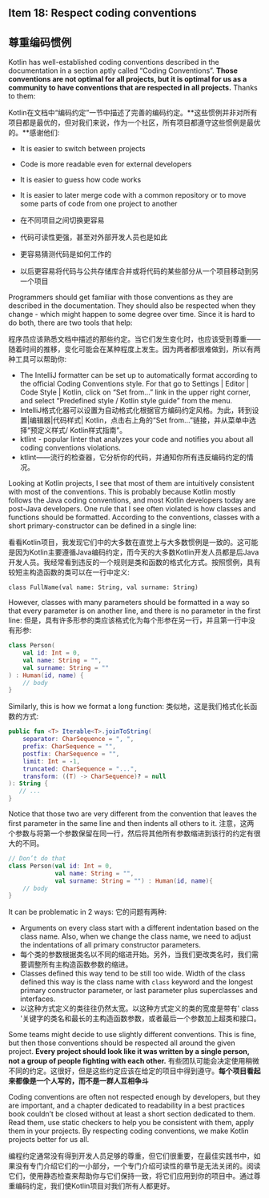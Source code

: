 ## Item 18: Respect coding conventions
## 尊重编码惯例

Kotlin has well-established coding conventions described in the documentation in a section aptly called “Coding Conventions”. **Those conventions are not optimal for all projects, but it is optimal for us as a community to have conventions that are respected in all projects.** Thanks to them:

Kotlin在文档中“编码约定”一节中描述了完善的编码约定。**这些惯例并非对所有项目都是最优的，但对我们来说，作为一个社区，所有项目都遵守这些惯例是最优的。**感谢他们:

- It is easier to switch between projects
- Code is more readable even for external developers
- It is easier to guess how code works
- It is easier to later merge code with a common repository or to move some parts of code from one project to another

- 在不同项目之间切换更容易
- 代码可读性更强，甚至对外部开发人员也是如此
- 更容易猜测代码是如何工作的
- 以后更容易将代码与公共存储库合并或将代码的某些部分从一个项目移动到另一个项目

Programmers should get familiar with those conventions as they are described in the documentation. They should also be respected when they change - which might happen to some degree over time. Since it is hard to do both, there are two tools that help:

程序员应该熟悉文档中描述的那些约定。当它们发生变化时，也应该受到尊重——随着时间的推移，变化可能会在某种程度上发生。因为两者都很难做到，所以有两种工具可以帮助你:

- The IntelliJ formatter can be set up to automatically format according to the official Coding Conventions style. For that go to Settings | Editor | Code Style | Kotlin, click on “Set from…” link in the upper right corner, and select “Predefined style / Kotlin style guide” from the menu.
- IntelliJ格式化器可以设置为自动格式化根据官方编码约定风格。为此，转到设置|编辑器|代码样式| Kotlin，点击右上角的“Set from…”链接，并从菜单中选择“预定义样式/ Kotlin样式指南”。
- ktlint - popular linter that analyzes your code and notifies you about all coding conventions violations.
- ktlint——流行的检查器，它分析你的代码，并通知你所有违反编码约定的情况。

Looking at Kotlin projects, I see that most of them are intuitively consistent with most of the conventions. This is probably because Kotlin mostly follows the Java coding conventions, and most Kotlin developers today are post-Java developers. One rule that I see often violated is how classes and functions should be formatted. According to the conventions, classes with a short primary-constructor can be defined in a single line:

看看Kotlin项目，我发现它们中的大多数在直觉上与大多数惯例是一致的。这可能是因为Kotlin主要遵循Java编码约定，而今天的大多数Kotlin开发人员都是后Java开发人员。我经常看到违反的一个规则是类和函数的格式化方式。按照惯例，具有较短主构造函数的类可以在一行中定义:

```
class FullName(val name: String, val surname: String)
```

However, classes with many parameters should be formatted in a way so that every parameter is on another line, and there is no parameter in the first line:
但是，具有许多形参的类应该格式化为每个形参在另一行，并且第一行中没有形参:

``` kotlin
class Person(
    val id: Int = 0,
    val name: String = "",
    val surname: String = ""
) : Human(id, name) { 
    // body
}
```

Similarly, this is how we format a long function:
类似地，这是我们格式化长函数的方式: 

``` kotlin
public fun <T> Iterable<T>.joinToString(
    separator: CharSequence = ", ", 
    prefix: CharSequence = "", 
    postfix: CharSequence = "", 
    limit: Int = -1, 
    truncated: CharSequence = "...", 
    transform: ((T) -> CharSequence)? = null
): String {
   // ...
}
```

Notice that those two are very different from the convention that leaves the first parameter in the same line and then indents all others to it. 
注意，这两个参数与将第一个参数保留在同一行，然后将其他所有参数缩进到该行的约定有很大的不同。

``` kotlin
// Don’t do that
class Person(val id: Int = 0,
             val name: String = "",
             val surname: String = "") : Human(id, name){ 
    // body
}
```

It can be problematic in 2 ways:
它的问题有两种:

- Arguments on every class start with a different indentation based on the class name. Also, when we change the class name, we need to adjust the indentations of all primary constructor parameters.
-  每个类的参数根据类名以不同的缩进开始。另外，当我们更改类名时，我们需要调整所有主构造函数参数的缩进。
- Classes defined this way tend to be still too wide. Width of the class defined this way is the class name with `class` keyword and the longest primary constructor parameter, or last parameter plus superclasses and interfaces. 
- 以这种方式定义的类往往仍然太宽。以这种方式定义的类的宽度是带有' class '关键字的类名和最长的主构造函数参数，或者最后一个参数加上超类和接口。

Some teams might decide to use slightly different conventions. This is fine, but then those conventions should be respected all around the given project. **Every project should look like it was written by a single person, not a group of people fighting with each other.**
有些团队可能会决定使用稍微不同的约定。这很好，但是这些约定应该在给定的项目中得到遵守。**每个项目看起来都像是一个人写的，而不是一群人互相争斗**

Coding conventions are often not respected enough by developers, but they are important, and a chapter dedicated to readability in a best practices book couldn’t be closed without at least a short section dedicated to them. Read them, use static checkers to help you be consistent with them, apply them in your projects. By respecting coding conventions, we make Kotlin projects better for us all.

编程约定通常没有得到开发人员足够的尊重，但它们很重要，在最佳实践书中，如果没有专门介绍它们的一小部分，一个专门介绍可读性的章节是无法关闭的。阅读它们，使用静态检查来帮助你与它们保持一致，将它们应用到你的项目中。通过尊重编码约定，我们使Kotlin项目对我们所有人都更好。